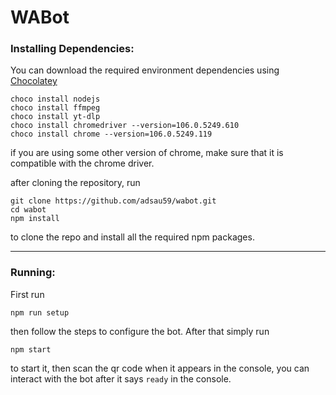 # WABot


### Installing Dependencies:

You can download the required environment dependencies using [Chocolatey](https://chocolatey.org/install)

```
choco install nodejs
choco install ffmpeg
choco install yt-dlp
choco install chromedriver --version=106.0.5249.610
choco install chrome --version=106.0.5249.119
```

if you are using some other version of chrome, make sure that it is compatible with the chrome driver.

after cloning the repository, run
```
git clone https://github.com/adsau59/wabot.git
cd wabot
npm install
```
to clone the repo and install all the required npm packages.

---

### Running:

First run 
```
npm run setup
```

then follow the steps to configure the bot. After that simply run 
```
npm start
``` 
to start it, then scan the qr code when it appears in the console, you can interact with the bot after it says `ready` in the console.